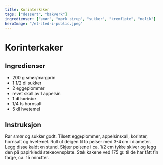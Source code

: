 ```yaml
---
title: Korinterkaker
tags: ["dessert", "bakverk"]
ingredienser: ["smør", "mørk sirup", "sukker", "kremfløte", "nelik"]
heroImage: "/et-sted-i-public.jpeg"
---
```


# Korinterkaker

## Ingredienser

- 200 g smør/margarin
- 1 1/2 dl sukker
- 2 eggeplommer
- revet skall av 1 appelsin
- 1 dl korinter
- 1/4 ts hornsalt
- 5 dl hvetemel

## Instruksjon

Rør smør og sukker godt. Tilsett eggeplommer, appelsinskall, korinter, hornsalt og hvetemel. Rull ut deigen til to pølser med 3-4 cm i diameter. Legg disse kaldt en stund. Skjær pølsene i ca. 1/2 cm tykke skiver og legg den på papirkledd stekeovnsplate. Stek kakene ved 175 gr. til de har fått fin farge, ca. 15 minutter.
